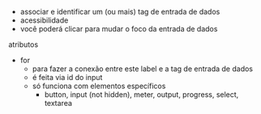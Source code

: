 <label>

- associar e identificar um (ou mais) tag de entrada de dados
- acessibilidade
- você poderá clicar para mudar o foco da entrada de dados

atributos
- for
    - para fazer a conexão entre este label e a tag de entrada de dados
    - é feita via id do input
    - só funciona com elementos específicos
        - button, input (not hidden), meter, output, progress, select, textarea